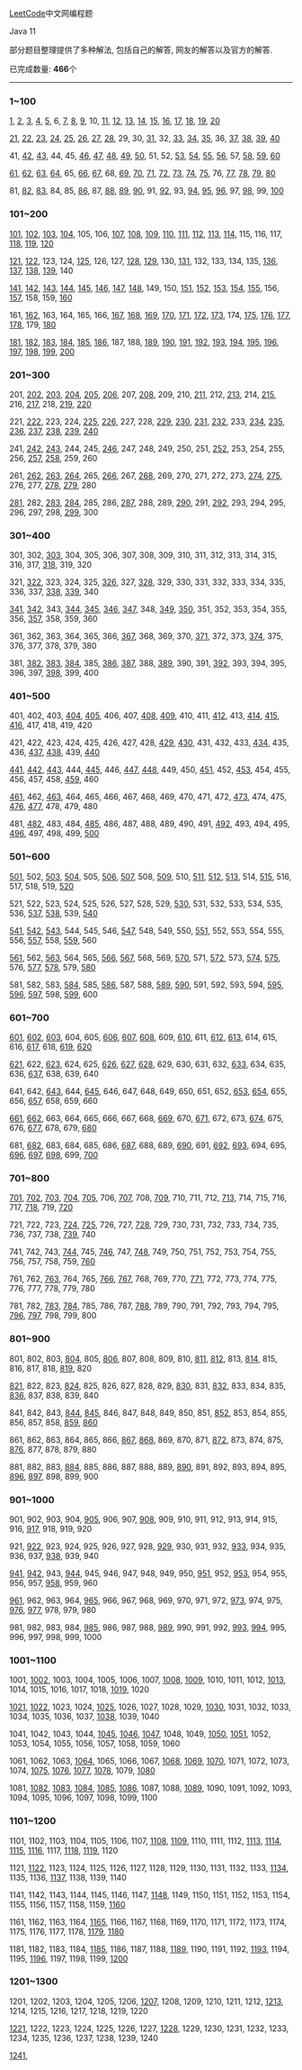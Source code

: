 [LeetCode](https://leetcode-cn.com/problemset/all/)中文网编程题

Java 11

部分题目整理提供了多种解法, 包括自己的解答, 网友的解答以及官方的解答.

已完成数量: **466**个

---
### 1~100

[1](./src/S1_20/S1.java), [2](./src/S1_20/S2.java), [3](./src/S1_20/S3.java), [4](./src/S1_20/S4.java), [5](./src/S1_20/S5.java), 6, [7](./src/S1_20/S7.java), [8](./src/S1_20/S8.java), [9](./src/S1_20/S9.java), 10, [11](./src/S1_20/S11.java), [12](./src/S1_20/S12.java), [13](./src/S1_20/S13.java), [14](./src/S1_20/S14.java), [15](./src/S1_20/S15.java), [16](./src/S1_20/S16.java), [17](./src/S1_20/S17.java), [18](./src/S1_20/S18.java), [19](./src/S1_20/S19.java), [20](./src/S1_20/S20.java)

[21](./src/S21_40/S21.java), [22](./src/S21_40/S22.java), [23](./src/S21_40/S23.java), [24](./src/S21_40/S24.java), [25](./src/S21_40/S25.java), [26](./src/S21_40/S26.java), [27](./src/S21_40/S27.java), [28](./src/S21_40/S28.java), 29, 30, [31](./src/S21_40/S31.java), 32, [33](./src/S21_40/S33.java), [34](./src/S21_40/S34.java), [35](./src/S21_40/S35.java), 36, [37](./src/S21_40/S37.java), [38](./src/S21_40/S38.java), [39](./src/S21_40/S39.java), [40](./src/S21_40/S40.java)

41, [42](./src/S41_60/S42.java), [43](./src/S41_60/S43.java), 44, 45, [46](./src/S41_60/S46.java), [47](./src/S41_60/S47.java), [48](./src/S41_60/S48.java), [49](./src/S41_60/S49.java), [50](./src/S41_60/S50.java), 51, 52, [53](./src/S41_60/S53.java), [54](./src/S41_60/S54.java), [55](./src/S41_60/S55.java), [56](./src/S41_60/S56.java), 57, [58](./src/S41_60/S58.java), [59](./src/S41_60/S59.java), [60](./src/S41_60/S60.java)

[61](./src/S61_80/S61.java), [62](./src/S61_80/S62.java), [63](./src/S61_80/S63.java), [64](./src/S61_80/S64.java), 65, [66](./src/S61_80/S66.java), [67](./src/S61_80/S67.java), 68, [69](./src/S61_80/S69.java), [70](./src/S61_80/S70.java), [71](./src/S61_80/S71.java), [72](./src/S61_80/S72.java), [73](./src/S61_80/S73.java), [74](./src/S61_80/S74.java), [75](./src/S61_80/S75.java), 76, [77](./src/S61_80/S77.java), [78](./src/S61_80/S78.java), [79](./src/S61_80/S79.java), [80](./src/S61_80/S80.java)

81, [82](./src/S81_100/S82.java), [83](./src/S81_100/S83.java), 84, 85, [86](./src/S81_100/S86.java), 87, [88](./src/S81_100/S88.java), [89](./src/S81_100/S89.java), [90](./src/S81_100/S90.java), 91, [92](./src/S81_100/S92.java), 93, [94](./src/S81_100/S94.java), [95](./src/S81_100/S95.java), [96](./src/S81_100/S96.java), 97, [98](./src/S81_100/S98.java), 99, [100](./src/S81_100/S100.java)

### 101~200

[101](./src/S101_120/S101.java), [102](./src/S101_120/S102.java), [103](./src/S101_120/S103.java), [104](./src/S101_120/S104.java), 105, 106, [107](./src/S101_120/S107.java), [108](./src/S101_120/S108.java), [109](./src/S101_120/S109.java), [110](./src/S101_120/S110.java), [111](./src/S101_120/S111.java), [112](./src/S101_120/S112.java), [113](./src/S101_120/S113.java), [114](./src/S101_120/S114.java), 115, 116, 117, [118](./src/S101_120/S118.java), [119](./src/S101_120/S119.java), [120](./src/S101_120/S120.java)

[121](./src/S121_140/S121.java), [122](./src/S121_140/S122.java), 123, 124, [125](./src/S121_140/S125.java), 126, 127, [128](./src/S121_140/S128.java), [129](./src/S121_140/S129.java), 130, [131](./src/S121_140/S131.java), 132, 133, 134, 135, [136](./src/S121_140/S136.java), [137](./src/S121_140/S137.java), [138](./src/S121_140/S138.java), [139](./src/S121_140/S139.java), 140

[141](./src/S141_160/S141.java), [142](./src/S141_160/S142.java), [143](./src/S141_160/S143.java), [144](./src/S141_160/S144.java), [145](./src/S141_160/S145.java), [146](./src/S141_160/S146.java), [147](./src/S141_160/S147.java), [148](./src/S141_160/S148.java), 149, 150, [151](./src/S141_160/S151.java), [152](./src/S141_160/S152.java), [153](./src/S141_160/S153.java), [154](./src/S141_160/S154.java), [155](./src/S141_160/S155.java), 156, [157](./src/S141_160/S157.java), 158, 159, [160](./src/S141_160/S160.java)

161, [162](./src/S161_180/S162.java), 163, 164, 165, 166, [167](./src/S161_180/S167.java), [168](./src/S161_180/S168.java), [169](./src/S161_180/S169.java), [170](./src/S161_180/S170.java), [171](./src/S161_180/S171.java), [172](./src/S161_180/S172.java), [173](./src/S161_180/S173.java), 174, [175](./src/S161_180/S175.sql), [176](./src/S161_180/S176.sql), [177](./src/S161_180/S177.sql), [178](./src/S161_180/S178.sql), 179, [180](./src/S161_180/S180.sql)

[181](./src/S181_200/S181.sql), [182](./src/S181_200/S182.sql), [183](./src/S181_200/S183.sql), [184](./src/S181_200/S184.sql), [185](./src/S181_200/S185.sql), [186](./src/S181_200/S186.java), 187, 188, [189](./src/S181_200/S189.java), [190](./src/S181_200/S190.java), [191](./src/S181_200/S191.java), [192](./src/S181_200/S192.sh), [193](./src/S181_200/S193.sh), [194](./src/S181_200/S194.sh), [195](./src/S181_200/S195.sh), [196](./src/S181_200/S196.sql), [197](./src/S181_200/S197.sql), [198](./src/S181_200/S198.java), [199](./src/S181_200/S199.java), [200](./src/S181_200/S200.java)

### 201~300

201, [202](./src/S201_220/S202.java), [203](./src/S201_220/S203.java), [204](./src/S201_220/S204.java), [205](./src/S201_220/S205.java), [206](./src/S201_220/S206.java), 207, [208](./src/S201_220/S208.java), 209, 210, [211](./src/S201_220/S211.java), 212, [213](./src/S201_220/S213.java), 214, [215](./src/S201_220/S215.java), 216, [217](./src/S201_220/S217.java), 218, [219](./src/S201_220/S219.java), [220](./src/S201_220/S220.java)

221, [222](./src/S221_240/S222.java), 223, 224, [225](./src/S221_240/S225.java), [226](./src/S221_240/S226.java), 227, 228, [229](./src/S221_240/S229.java), [230](./src/S221_240/S230.java), [231](./src/S221_240/S231.java), [232](./src/S221_240/S232.java), 233, [234](./src/S221_240/S234.java), [235](./src/S221_240/S235.java), [236](./src/S221_240/S236.java), [237](./src/S221_240/S237.java), [238](./src/S221_240/S238.java), [239](./src/S221_240/S239.java), [240](./src/S221_240/S240.java)

241, [242](./src/S241_260/S242.java), [243](./src/S241_260/S243.java), 244, 245, [246](./src/S241_260/S246.java), 247, 248, 249, 250, 251, [252](./src/S241_260/S252.java), 253, 254, 255, 256, [257](./src/S241_260/S257.java), [258](./src/S241_260/S258.java), 259, 260

261, [262](./src/S261_280/S262.sql), [263](./src/S261_280/S263.java), [264](./src/S261_280/S264.java), 265, [266](./src/S261_280/S266.java), 267, [268](./src/S261_280/S268.java), 269, 270, 271, 272, 273, [274](./src/S261_280/S274.java), [275](./src/S261_280/S275.java), 276, 277, [278](./src/S261_280/S278.java), [279](./src/S261_280/S279.java), 280

[281](./src/S281_300/S281.java), 282, [283](./src/S281_300/S283.java), [284](./src/S281_300/S284.java), 285, 286, [287](./src/S281_300/S287.java), 288, 289, [290](./src/S281_300/S290.java), 291, [292](./src/S281_300/S292.java), 293, 294, 295, 296, 297, 298, [299](./src/S281_300/S299.java), 300

### 301~400

301, 302, [303](./src/S301_320/S303.java), 304, 305, 306, 307, 308, 309, 310, 311, 312, 313, 314, 315, 316, 317, [318](./src/S301_320/S318.java), 319, 320

321, [322](./src/S321_340/S322.java), 323, 324, 325, [326](./src/S321_340/S326.java), 327, [328](./src/S321_340/S328.java), 329, 330, 331, 332, 333, 334, 335, 336, 337, [338](./src/S321_340/S338.java), [339](./src/S321_340/S339.java), 340

[341](./src/S341_360/S341.java), [342](./src/S341_360/S342.java), 343, [344](./src/S341_360/S344.java), [345](./src/S341_360/S345.java), [346](./src/S341_360/S346.java), [347](./src/S341_360/S347.java), 348, [349](./src/S341_360/S349.java), [350](./src/S341_360/S350.java), 351, 352, 353, 354, 355, 356, [357](./src/S341_360/S357.java), 358, 359, 360

361, 362, 363, 364, 365, 366, [367](./src/S361_380/S367.java), 368, 369, 370, [371](./src/S361_380/S371.java), 372, 373, [374](./src/S361_380/S374.java), 375, 376, 377, 378, 379, 380

381, [382](./src/S381_400/S382.java), [383](./src/S381_400/S383.java), [384](./src/S381_400/S384.java), 385, [386](./src/S381_400/S386.java), [387](./src/S381_400/S387.java), 388, [389](./src/S381_400/S389.java), 390, 391, [392](./src/S381_400/S392.java), 393, 394, 395, 396, 397, [398](./src/S381_400/S398.java), 399, 400

### 401~500

401, 402, 403, [404](./src/S401_420/S404.java), [405](./src/S401_420/S405.java), 406, 407, [408](./src/S401_420/S408.java), [409](./src/S401_420/S409.java), 410, 411, [412](./src/S401_420/S412.java), 413, [414](./src/S401_420/S414.java), [415](./src/S401_420/S415.java), [416](./src/S401_420/S416.java), 417, 418, 419, 420

421, 422, 423, 424, 425, 426, 427, 428, [429](./src/S421_440/S429.java), [430](./src/S421_440/S430.java), 431, 432, 433, [434](./src/S421_440/S434.java), 435, 436, [437](./src/S421_440/S437.java), [438](./src/S421_440/S438.java), 439, [440](./src/S421_440/S440.java)

[441](./src/S441_460/S441.java), [442](./src/S441_460/S442.java), [443](./src/S441_460/S443.java), 444, [445](./src/S441_460/S445.java), 446, [447](./src/S441_460/S447.java), [448](./src/S441_460/S448.java), 449, 450, [451](./src/S441_460/S451.java), 452, [453](./src/S441_460/S453.java), 454, 455, 456, 457, 458, [459](./src/S441_460/S459.java), 460

[461](./src/S461_480/S461.java), 462, [463](./src/S461_480/S463.java), 464, 465, 466, 467, 468, 469, 470, 471, 472, [473](./src/S461_480/S473.java), 474, 475, [476](./src/S461_480/S476.java), [477](./src/S461_480/S477.java), 478, 479, 480

481, [482](./src/S481_500/S482.java), 483, 484, [485](./src/S481_500/S485.java), 486, 487, 488, 489, 490, 491, [492](./src/S481_500/S492.java), 493, 494, 495, [496](./src/S481_500/S496.java), 497, 498, 499, [500](./src/S481_500/S500.java)

### 501~600

[501](./src/S501_520/S501.java), 502, [503](./src/S501_520/S503.java), [504](./src/S501_520/S504.java), 505, [506](./src/S501_520/S506.java), [507](./src/S501_520/S507.java), 508, [509](./src/S501_520/S509.java), 510, [511](./src/S501_520/S511.sql), [512](./src/S501_520/S512.sql), [513](./src/S501_520/S513.java), 514, [515](./src/S501_520/S515.java), 516, 517, 518, 519, [520](./src/S501_520/S520.java)

521, 522, 523, 524, 525, 526, 527, 528, 529, [530](./src/S521_540/S530.java), 531, 532, 533, 534, 535, 536, [537](./src/S521_540/S537.java), [538](./src/S521_540/S538.java), 539, [540](./src/S521_540/S540.java)

[541](./src/S541_560/S541.java), [542](./src/S541_560/S542.java), [543](./src/S541_560/S543.java), 544, 545, 546, [547](./src/S541_560/S547.java), 548, 549, 550, [551](./src/S541_560/S551.java), 552, 553, 554, 555, 556, [557](./src/S541_560/S557.java), 558, [559](./src/S541_560/S559.java), 560

[561](./src/S561_580/S561.java), 562, [563](./src/S561_580/S563.java), 564, 565, [566](./src/S561_580/S566.java), [567](./src/S561_580/S567.java), 568, 569, [570](./src/S561_580/S570.sql), 571, [572](./src/S561_580/S572.java), 573, [574](./src/S561_580/S574.sql), [575](./src/S561_580/S575.java), 576, [577](./src/S561_580/S577.sql), [578](./src/S561_580/S578.sql), 579, [580](./src/S561_580/S580.sql)

581, 582, 583, [584](./src/S581_600/S584.sql), 585, [586](./src/S581_600/S586.sql), 587, 588, [589](./src/S581_600/S589.java), [590](./src/S581_600/S590.java), 591, 592, 593, 594, [595](./src/S581_600/S595.sql), [596](./src/S581_600/S596.sql), [597](./src/S581_600/S597.sql), 598, [599](./src/S581_600/S599.java), 600

### 601~700

[601](./src/S601_620/S601.sql), [602](./src/S601_620/S602.sql), [603](./src/S601_620/S603.sql), 604, 605, [606](./src/S601_620/S606.java), [607](./src/S601_620/S607.sql), [608](./src/S601_620/S608.sql), 609, [610](./src/S601_620/S610.sql), 611, [612](./src/S601_620/S612.sql), [613](./src/S601_620/S613.sql), 614, 615, 616, [617](./src/S601_620/S617.java), 618, [619](./src/S601_620/S619.sql), [620](./src/S601_620/S620.sql)

[621](./src/S621_640/S621.java), 622, [623](./src/S621_640/S623.java), 624, 625, [626](./src/S621_640/S626.sql), [627](./src/S621_640/S627.sql), [628](./src/S621_640/S628.java), 629, 630, 631, 632, [633](./src/S621_640/S633.java), 634, 635, 636, [637](./src/S621_640/S637.java), 638, 639, 640

641, 642, [643](./src/S641_660/S643.java), 644, [645](./src/S641_660/S645.java), 646, 647, 648, 649, 650, 651, 652, [653](./src/S641_660/S653.java), [654](./src/S641_660/S654.java), 655, 656, [657](./src/S641_660/S657.java), 658, 659, 660

[661](./src/S661_680/S661.java), [662](./src/S661_680/S662.java), 663, 664, 665, 666, 667, 668, [669](./src/S661_680/S669.java), 670, [671](./src/S661_680/S671.java), 672, 673, [674](./src/S661_680/S674.java), 675, 676, [677](./src/S661_680/S677.java), 678, 679, [680](./src/S661_680/S680.java)

681, [682](./src/S681_700/S682.java), 683, 684, 685, 686, [687](./src/S681_700/S687.java), 688, 689, [690](./src/S681_700/S690.java), 691, [692](./src/S681_700/S692.java), [693](./src/S681_700/S693.java), 694, 695, [696](./src/S681_700/S696.java), [697](./src/S681_700/S697.java), [698](./src/S681_700/S698.java), 699, [700](./src/S681_700/S700.java)

### 701~800

[701](./src/S701_720/S701.java), [702](./src/S701_720/S702.java), [703](./src/S701_720/S703.java), [704](./src/S701_720/S704.java), [705](./src/S701_720/S705.java), 706, [707](./src/S701_720/S707.java), 708, [709](./src/S701_720/S709.java), 710, 711, 712, [713](./src/S701_720/S713.java), 714, 715, 716, 717, [718](./src/S701_720/S718.java), 719, [720](./src/S701_720/S720.java)

721, 722, 723, [724](./src/S721_740/S724.java), [725](./src/S721_740/S725.java), 726, 727, [728](./src/S721_740/S728.java), 729, 730, 731, 732, 733, 734, 735, 736, 737, 738, [739](./src/S721_740/S739.java), 740

741, 742, 743, [744](./src/S741_760/S744.java), 745, [746](./src/S741_760/S746.java), 747, [748](./src/S741_760/S748.java), 749, 750, 751, 752, 753, 754, 755, 756, 757, 758, 759, [760](./src/S741_760/S760.java)

761, 762, [763](./src/S761_780/S763.java), 764, 765, [766](./src/S761_780/S766.java), [767](./src/S761_780/S767.java), 768, 769, 770, [771](./src/S761_780/S771.java), 772, 773, 774, 775, 776, 777, 778, 779, 780

781, 782, [783](./src/S781_800/S783.java), [784](./src/S781_800/S784.java), 785, 786, 787, [788](./src/S781_800/S788.java), 789, 790, 791, 792, 793, 794, 795, [796](./src/S781_800/S796.java), [797](./src/S781_800/S797.java), 798, 799, 800

### 801~900

801, 802, 803, [804](./src/S801_820/S804.java), 805, [806](./src/S801_820/S806.java), 807, 808, 809, 810, [811](./src/S801_820/S811.java), [812](./src/S801_820/S812.java), 813, [814](./src/S801_820/S814.java), 815, 816, 817, 818, [819](./src/S801_820/S819.java), 820

[821](./src/S821_840/S821.java), 822, 823, [824](./src/S821_840/S824.java), 825, 826, 827, 828, 829, [830](./src/S821_840/S830.java), 831, [832](./src/S821_840/S832.java), 833, 834, 835, [836](./src/S821_840/S836.java), 837, 838, 839, 840

841, 842, 843, [844](./src/S841_860/S844.java), [845](./src/S841_860/S845.java), 846, 847, 848, 849, 850, 851, [852](./src/S841_860/S852.java), 853, 854, 855, 856, 857, 858, [859](./src/S841_860/S859.java), [860](./src/S841_860/S860.java)

861, 862, 863, 864, 865, 866, [867](./src/S861_880/S867.java), [868](./src/S861_880/S868.java), 869, 870, 871, [872](./src/S861_880/S872.java), 873, 874, 875, [876](./src/S861_880/S876.java), 877, 878, 879, 880

881, 882, 883, [884](./src/S881_900/S884.java), 885, 886, 887, 888, 889, [890](./src/S881_900/S890.java), 891, 892, 893, 894, 895, [896](./src/S881_900/S896.java), [897](./src/S881_900/S897.java), 898, 899, 900

### 901~1000

901, 902, 903, 904, [905](./src/S901_920/S905.java), 906, 907, [908](./src/S901_920/S908.java), 909, 910, 911, 912, 913, 914, 915, 916, [917](./src/S901_920/S917.java), 918, 919, 920

921, [922](./src/S921_940/S922.java), 923, 924, 925, 926, 927, 928, [929](./src/S921_940/S929.java), 930, 931, 932, [933](./src/S921_940/S933.java), 934, 935, 936, 937, [938](./src/S921_940/S938.java), 939, 940

[941](./src/S941_960/S941.java), [942](./src/S941_960/S942.java), 943, [944](./src/S941_960/S944.java), 945, 946, 947, 948, 949, 950, [951](./src/S941_960/S951.java), 952, [953](./src/S941_960/S953.java), 954, 955, 956, 957, [958](./src/S941_960/S958.java), 959, 960

[961](./src/S961_980/S961.java), 962, 963, 964, [965](./src/S961_980/S965.java), 966, 967, 968, 969, 970, 971, 972, [973](./src/S961_980/S973.java), 974, 975, [976](./src/S961_980/S976.java), [977](./src/S961_980/S977.java), 978, 979, 980

981, 982, 983, 984, [985](./src/S981_1000/S985.java), 986, 987, 988, [989](./src/S981_1000/S989.java), 990, 991, 992, [993](./src/S981_1000/S993.java), [994](./src/S981_1000/S994.java), 995, 996, 997, 998, 999, 1000

### 1001~1100

1001, [1002](./src/S1001_1020/S1002.java), 1003, 1004, 1005, 1006, 1007, [1008](./src/S1001_1020/S1008.java), [1009](./src/S1001_1020/S1009.java), 1010, 1011, 1012, [1013](./src/S1001_1020/S1013.java), 1014, 1015, 1016, 1017, 1018, [1019](./src/S1001_1020/S1019.java), 1020

[1021](./src/S1021_1040/S1021.java), [1022](./src/S1021_1040/S1022.java), 1023, 1024, [1025](./src/S1021_1040/S1025.java), 1026, 1027, 1028, 1029, [1030](./src/S1021_1040/S1030.java), 1031, 1032, 1033, 1034, 1035, 1036, 1037, [1038](./src/S1021_1040/S1038.java), 1039, 1040

1041, 1042, 1043, 1044, [1045](./src/S1041_1060/S1045.sql), [1046](./src/S1041_1060/S1046.java), [1047](./src/S1041_1060/S1047.java), 1048, 1049, [1050](./src/S1041_1060/S1050.sql), [1051](./src/S1041_1060/S1051.java), 1052, 1053, 1054, 1055, 1056, 1057, 1058, 1059, 1060

1061, 1062, 1063, [1064](./src/S1061_1080/S1064.java), 1065, 1066, 1067, [1068](./src/S1061_1080/S1068.sql), [1069](./src/S1061_1080/S1069.sql), [1070](./src/S1061_1080/S1070.sql), 1071, 1072, 1073, 1074, [1075](./src/S1061_1080/S1075.sql), [1076](./src/S1061_1080/S1076.sql), [1077](./src/S1061_1080/S1077.sql), [1078](./src/S1061_1080/S1078.java), 1079, [1080](./src/S1061_1080/S1080.java)

1081, [1082](./src/S1081_1100/S1082.sql), [1083](./src/S1081_1100/S1083.sql), [1084](./src/S1081_1100/S1084.sql), [1085](./src/S1081_1100/S1085.java), [1086](./src/S1081_1100/S1086.java), 1087, 1088, [1089](./src/S1081_1100/S1089.java), 1090, 1091, 1092, 1093, 1094, 1095, 1096, 1097, 1098, 1099, 1100

### 1101~1200

1101, 1102, 1103, 1104, 1105, 1106, 1107, [1108](./src/S1101_1120/S1108.java), [1109](./src/S1101_1120/S1109.java), 1110, 1111, 1112, [1113](./src/S1101_1120/S1113.java), [1114](./src/S1101_1120/S1114.java), [1115](./src/S1101_1120/S1115.java), [1116](./src/S1101_1120/S1116.java), 1117, [1118](./src/S1101_1120/S1118.java), [1119](./src/S1101_1120/S1119.java), 1120

1121, [1122](./src/S1121_1140/S1122.java), 1123, 1124, 1125, 1126, 1127, 1128, 1129, 1130, 1131, 1132, 1133, [1134](./src/S1121_1140/S1134.java), 1135, 1136, [1137](./src/S1121_1140/S1137.java), 1138, 1139, 1140

1141, 1142, 1143, 1144, 1145, 1146, 1147, [1148](./src/S1141_1160/S1148.sql), 1149, 1150, 1151, 1152, 1153, 1154, 1155, 1156, 1157, 1158, 1159, [1160](./src/S1141_1160/S1160.java)

1161, 1162, 1163, 1164, [1165](./src/S1161_1180/S1165.java), 1166, 1167, 1168, 1169, 1170, 1171, 1172, 1173, 1174, 1175, 1176, 1177, 1178, [1179](./src/S1161_1180/S1179.sql), [1180](./src/S1161_1180/S1180.java)

1181, 1182, 1183, 1184, [1185](./src/S1181_1200/S1185.java), 1186, 1187, 1188, [1189](./src/S1181_1200/S1189.java), 1190, 1191, 1192, [1193](./src/S1181_1200/S1193.sql), 1194, 1195, [1196](./src/S1181_1200/S1196.java), 1197, 1198, 1199, [1200](./src/S1181_1200/S1200.java)

### 1201~1300

1201, 1202, 1203, 1204, 1205, 1206, [1207](./src/S1201_1220/S1207.java), 1208, 1209, 1210, 1211, 1212, [1213](./src/S1201_1220/S1213.java), 1214, 1215, 1216, 1217, 1218, 1219, 1220

[1221](./src/S1221_1240/S1221.java), 1222, 1223, 1224, 1225, 1226, 1227, [1228](./src/S1221_1240/S1228.java), 1229, 1230, 1231, 1232, 1233, 1234, 1235, 1236, 1237, 1238, 1239, 1240

[1241](./src/S1241_1260/S1241.sql), 